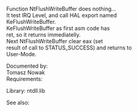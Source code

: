 Function NtFlushWriteBuffer does nothing... \
It test IRQ Level, and call HAL export named \
KeFlushWriteBuffer. \
KeFlushWriteBuffer as first asm code has \
ret, so it returns immediatelly. \
Next NtFlushWriteBuffer clear eax \(set \
result of call to STATUS\_SUCCESS\) and returns to \
User\-Mode.

Documented by: \
Tomasz Nowak \
Requirements:

Library: ntdll.lib

See also:
